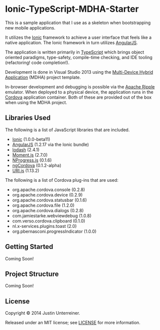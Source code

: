 Ionic-TypeScript-MDHA-Starter
=============================

This is a sample application that I use as a skeleton when bootstrapping new mobile applications.

It utilizes the [Ionic](http://ionicframework.com/) framework to achieve a user interface that feels like a native application. The Ionic framework in turn utilizes [AngularJS](https://angularjs.org/).

The application is written primarily in [TypeScript](http://www.typescriptlang.org/) which brings object oriented paradigms, type-safety, compile-time checking, and IDE tooling (refactoring! code completion!).

Development is done in Visual Studio 2013 using the [Multi-Device Hybrid Application](http://msdn.microsoft.com/en-us/vstudio/dn722381.aspx) (MDHA) project template.

In-browser development and debugging is possible via the [Apache Ripple](http://ripple.incubator.apache.org/) emulator. When deployed to a physical device, the application runs in the [Cordova](http://cordova.apache.org/) application container. Both of these are provided out of the box when using the MDHA project.

## Libraries Used ##

The following is a list of JavaScript libraries that are included.

* [Ionic](http://ionicframework.com/) (1.0.0-beta11)
* [AngularJS](https://angularjs.org/) (1.2.17 via the Ionic bundle)
* [lodash](http://lodash.com/) (2.4.1)
* [Moment.js](http://momentjs.com/) (2.7.0)
* [NProgress.js](http://ricostacruz.com/nprogress/) (0.1.6)
* [ngCordova](http://ngcordova.com/) (0.1.2-alpha)
* [URI.js](http://medialize.github.io/URI.js/) (1.13.2)

The following is a list of Cordova plug-ins that are used:

* org.apache.cordova.console (0.2.8)
* org.apache.cordova.device (0.2.9)
* org.apache.cordova.statusbar (0.1.6)
* org.apache.cordova.file (1.2.0)
* org.apache.cordova.dialogs (0.2.8)
* com.jamiestarke.webviewdebug (1.0.8)
* com.verso.cordova.clipboard (0.1.0)
* nl.x-services.plugins.toast (2.0)
* org.pbernasconi.progressIndicator (1.0.0)

## Getting Started ##

Coming Soon!

## Project Structure ##

Coming Soon!


## License ##

Copyright © 2014 Justin Unterreiner.

Released under an MIT license; see [LICENSE](https://github.com/Justin-Credible/Ionic-TypeScript-MDHA-Starter/blob/master/LICENSE) for more information.